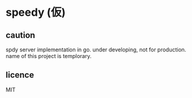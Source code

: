 # speedy (仮)

## caution

spdy server implementation in go.
under developing, not for production.
name of this project is templorary.


## licence

MIT

